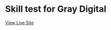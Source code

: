 # Skill test for Gray Digital

[View Live Site](https://summerrollison.github.io/gray-digital-mockup/)
